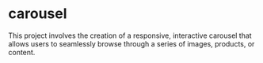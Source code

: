 # carousel
This project involves the creation of a responsive, interactive carousel that allows users to seamlessly browse through a series of images, products, or content. 
